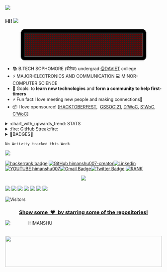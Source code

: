 
![](party.gif)
### HI! <img src="https://github.com/blackcater/blackcater/raw/master/images/Hi.gif" height="32" />
<div align="center"><img height="100px" width="80%" src="MSG.gif"></div>

<!-- ### I AM HIMANSHU--> 
- 📚 B.TECH SOPHOMORE (बीटैक) undergrad <a href="https://www.davietjal.org/">@DAVIET</a> college
- ⚡ MAJOR-ELECTRONICS AND COMMUNICATION  💻 MINOR-COMPUTER SCIENCE 
- 🥅 Goals: to <strong>learn new technologies</strong> and <strong>form a community to help first-timers</strong>
- ⚡ Fun fact:I love meeting new people and making connections:full_moon_with_face:
- 📦 I love opensource! [<a href="https://hacktoberfest.digitalocean.com/">HACKTOBERFEST</a>,&nbsp; <a href="https://gssoc.girlscript.tech/index.html">GSSOC'21</a>, <a href="https://devscript.tech/woc/leaderboard/">D'WoC</a>,&nbsp;<a href="https://swoc.tech/#:~:text=About%20SWOC,problem%2Dsolving%20in%20real%20time.">S'WoC</a>, <a href="https://crosswoc.ieeedtu.in/#">C'WoC</a>]
<!--this is good as well [![willianrod's wakatime stats](https://github-readme-stats.vercel.app/api/wakatime?username=himanshu007-creator)](https://github.com/himanshu007-creator/github-readme-stats)---><!--- this one looks good, but not much useful![trophy](https://github-profile-trophy.vercel.app/?username=himanshu007-creator&theme=onedark)-->
<html>
  <head>
    <meta charset='utf-8'>
<details>
  <summary>:chart_with_upwards_trend: STATS</summary>
  <br/>
  <img src="https://github-readme-stats.vercel.app/api?username=himanshu007-creator&show_icons=true&theme=chartreuse-dark" alt="GitHub Stats" align="center" width="48%" />
  <img src="https://github-readme-stats.vercel.app/api/top-langs/?username=himanshu007-creator&layout=compact&theme=chartreuse-dark&langs_count=6" alt="GitHub Top-Langs" align="center" width="40%" />
  <br/>
  <b>Note:</b> This is only a metric of the languages my public code on GitHub consists of and does not reflect my expertise or skill level.
</details>

<details>
  <summary>:fire: GitHub Streak:fire:</summary>
  <br/>
  <img src="https://github-readme-streak-stats.herokuapp.com/?user=himanshu007-creator&theme=dark&show-icons=true" alt="GitHub Streak" align="center" />
</details>
<details>
 <summary>🔰BADGES🔰</summary>
 <div>
 <img src="badges/Badge.jpg" height="200px" width="200px">
  <img src="badges/himanshu007-creator.png" height="200px" width="300px">
  <img src="badges/node congress.png" height="200px" width="300px">
  
 </div> 
 </details>
 
<!--START_SECTION:waka-->
```text
No Activity tracked this Week
```
<!--END_SECTION:waka-->

<!---[![codechef badge](https://img.shields.io/badge/(USERNAME)-30302f?style=flat&logo=codechef)]    this will be updated once i start using codechef regularly🤷‍♂️-->

<a href="https://discord.gg/DAaR9NvzKh">
    <img src="https://img.shields.io/badge/Chat-GARRYNADE%E2%84%A2-green" />
  </a>
  
[![hackerrank badge](https://img.shields.io/badge/Himanshu-30302f?style=flat&logo=hackerrank)](https://www.hackerrank.com/colonealcortez)
[![GitHub himanshu007-creator](https://img.shields.io/badge/-himanshu007creator-grey?style=flat&logo=Github&logoColor=white&link=https://github.com/himanshu007-creator)](https://github.com/himanshu007-creator)[![Linkedin](https://img.shields.io/badge/-Himanshu-blue?style=flat&logo=Linkedin&logoColor=white&link=https://www.linkedin.com/in/himanshu-here/)](https://www.linkedin.com/in/himanshu-here/)[![YOUTUBE himanshu007](https://img.shields.io/badge/Himanshu-FF0000?style=flat&logo=youtube&logoColor=white&link=https://www.youtube.com/channel/UCWEmm4gTBJxNwuYmRDP7NLQ)](https://www.youtube.com/channel/UCWEmm4gTBJxNwuYmRDP7NLQ)[![Gmail Badge](https://img.shields.io/badge/-Gmail-c14438?style=flat&logo=Gmail&logoColor=white&link=mailto:addyjeridiq@gmail.com)](addyjeridiq@gmail.com)[![Twitter Badge](https://img.shields.io/twitter/follow/_himanshu_325?style=social)](https://twitter.com/_himanshu_325) [![RANK](https://img.shields.io/badge/-Coder's%20Rank-green)](https://profile.codersrank.io/user/himanshu007-creator)

<div align="center"><a href="https://github.com/himanshu007-creator"><img src="https://img.shields.io/badge/Made%20With%20❤️%20By-HIMANSHU-red"></a></div>
 
<p><img src="https://img.shields.io/badge/-C%20&%20C++-659ad2?style=flat&logo=c%2B%2B&logoColor=ffffff"> <img src="https://img.shields.io/badge/-Python%203-black?style=flat&logo=python&logoColor=white"> <img src="https://img.shields.io/badge/-JavaScript-ffa804?style=flat&logo=javascript&logoColor=ffffff"> 
<img src = "https://img.shields.io/badge/-HTML5-E34F26?style=flat&logo=html5&logoColor=white"> <img src = "https://img.shields.io/badge/-CSS3-1572B6?style=flat&logo=css3&logoColor=white"> 
<img src="https://img.shields.io/badge/-Bootstrap-563D7C?style=flat&logo=bootstrap&logoColor=white"> 
<img src="https://img.shields.io/badge/-BASH-lightgrey">  
  
  
  <img align="center" src="https://visitor-badge.laobi.icu/badge?page_id=himanshu007-creator.sabesansathananthan" alt="Visitors">       </p>
<a href="https://github.com/himanshu007-creator?tab=repositories"><h3 align="center">Show some &nbsp;❤️&nbsp; by starring some of the repositories!</h3></a>
<div align="center"><a href="https://www.buymeacoffee.com/himanshu007"><img align="left" src="https://cdn.buymeacoffee.com/buttons/v2/default-yellow.png" height="50" width="210" alt="HIMANSHU" /></a></div>
<img src="footer.gif" height="100px" width="100%">
